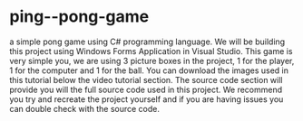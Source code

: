 # ping--pong-game
a simple pong game using C# programming language. We will be building this project using Windows Forms Application in Visual Studio. This game is very simple you, we are using 3 picture boxes in the project, 1 for the player, 1 for the computer and 1 for the ball. You can download the images used in this tutorial below the video tutorial section. The source code section will provide you will the full source code used in this project. We recommend you try and recreate the project yourself and if you are having issues you can double check with the source code.

